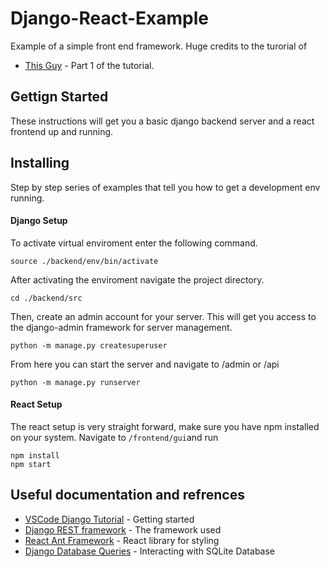 # Django-React-Example

Example of a simple front end framework.
Huge credits to the turorial of
* [This Guy](https://www.youtube.com/watch?v=uZgRbnIsgrA&t=2s) - Part 1 of the tutorial.

## Gettign Started

These instructions will get you a basic django backend server and a react frontend up and running.

## Installing 

Step by step series of examples that tell you how to get a development env running.

#### Django Setup

To activate virtual enviroment enter the following command.
```
source ./backend/env/bin/activate
```
After activating the enviroment navigate the project directory.
```
cd ./backend/src
```
Then, create an admin account for your server. This will get you access to the django-admin framework for server management.
```
python -m manage.py createsuperuser
```
From here you can start the server and navigate to /admin or /api

```
python -m manage.py runserver
```
#### React Setup
The react setup is very straight forward, make sure you have npm installed on your system.
Navigate to ```/frontend/gui```and run
```
npm install
npm start
```

## Useful documentation and refrences

* [VSCode Django Tutorial](https://code.visualstudio.com/docs/python/tutorial-django) - Getting started
* [Django REST framework](https://www.django-rest-framework.org/) - The framework used
* [React Ant Framework](https://ant.design/) - React library for styling
* [Django Database Queries](http://djangobook.py3k.cn/chapter05/en/) - Interacting with SQLite Database

